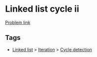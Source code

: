# Linked list cycle ii

[Problem link](https://leetcode.com/problems/linked-list-cycle-ii)

## Tags

* [Linked list](/README.md#Linked_list) > [Iteration](/README.md#Linked_list-Iteration) > [Cycle detection](/README.md#Linked_list-Iteration-Cycle_detection)
